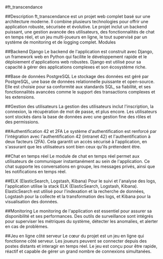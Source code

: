 #ft_transcendance

##Description
ft_transcendance est un projet web complet basé sur une architecture moderne. Il combine plusieurs technologies pour offrir une application robuste, sécurisée et évolutive. Le projet inclut un backend puissant, une gestion avancée des utilisateurs, des fonctionnalités de chat en temps réel, et un jeu multi-joueurs en ligne, le tout supervisé par un système de monitoring et de logging complet.
Modules

##Backend Django
Le backend de l'application est construit avec Django, un framework web en Python qui facilite le développement rapide et le déploiement d'applications web robustes. Django est utilisé pour sa capacité à gérer des applications complexes et son écosystème riche.

##Base de données PostgreSQL
Le stockage des données est géré par PostgreSQL, une base de données relationnelle puissante et open-source. Elle est choisie pour sa conformité aux standards SQL, sa fiabilité, et ses fonctionnalités avancées comme le support des transactions complexes et les extensions.

##Gestion des utilisateurs
La gestion des utilisateurs inclut l'inscription, la connexion, la récupération de mot de passe, et plus encore. Les utilisateurs sont stockés dans la base de données avec une gestion fine des rôles et des permissions.

##Authentification 42 et 2FA
Le système d'authentification est renforcé par l'intégration avec l'authentification 42 (intranet 42) et l'authentification à deux facteurs (2FA). Cela garantit un accès sécurisé à l'application, en s'assurant que les utilisateurs sont bien ceux qu'ils prétendent être.

##Chat en temps réel
Le module de chat en temps réel permet aux utilisateurs de communiquer instantanément au sein de l'application. Ce chat supporte les conversations en groupe, les messages privés, ainsi que les notifications en temps réel.

##ELK (ElasticSearch, Logstash, Kibana)
Pour le suivi et l'analyse des logs, l'application utilise la stack ELK (ElasticSearch, Logstash, Kibana). ElasticSearch est utilisé pour l'indexation et la recherche de données, Logstash pour la collecte et la transformation des logs, et Kibana pour la visualisation des données.

##Monitoring
Le monitoring de l'application est essentiel pour assurer sa disponibilité et ses performances. Des outils de surveillance sont intégrés pour superviser les métriques du système, détecter les anomalies, et alerter en cas de problèmes.

##Jeu en ligne côté serveur
Le cœur du projet est un jeu en ligne qui fonctionne côté serveur. Les joueurs peuvent se connecter depuis des postes distants et interagir en temps réel. Le jeu est conçu pour être rapide, réactif et capable de gérer un grand nombre de connexions simultanées.
